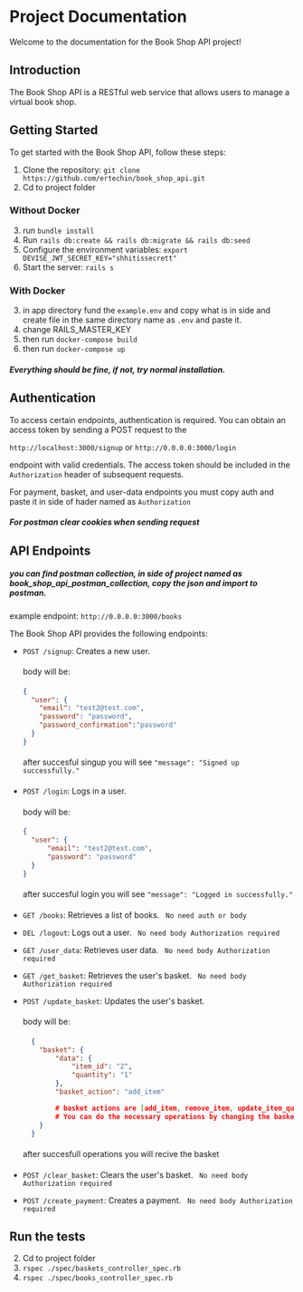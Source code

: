 # Project Documentation

Welcome to the documentation for the Book Shop API project!

## Introduction

The Book Shop API is a RESTful web service that allows users to manage a virtual book shop.

## Getting Started

To get started with the Book Shop API, follow these steps:

1. Clone the repository: `git clone https://github.com/ertechin/book_shop_api.git`
2. Cd to project folder
### Without Docker
3. run ``bundle install``
4. Run `rails db:create && rails db:migrate && rails db:seed`
5. Configure the environment variables: ``export DEVISE_JWT_SECRET_KEY="shhitissecrett"``
5. Start the server: `rails s`
### With Docker
3. in app directory fund the ``example.env`` and copy what is in side and create file in the same directory name as ``.env`` and paste it.
4. change RAILS_MASTER_KEY
5. then run ``docker-compose build``
6. then run ``docker-compose up``
##### Everything should be fine, if not, try normal installation.
## Authentication

To access certain endpoints, authentication is required. You can obtain an access token by sending a POST request to the 

`http://localhost:3000/signup` or `http://0.0.0.0:3000/login`

endpoint with valid credentials. The access token should be included in the `Authorization` header of subsequent requests.

For  payment, basket, and user-data endpoints you must copy auth and paste it in side of hader named as `Authorization`

##### For postman clear cookies when sending request

## API Endpoints

##### you can find postman collection, in side of project named as book_shop_api_postman_collection, copy the json and import to postman.

example endpoint: ``http://0.0.0.0:3000/books``

The Book Shop API provides the following endpoints:

- `POST /signup`: Creates a new user.
  ####
  body will be:
  ####

    ```json
    {
      "user": {
        "email": "test2@test.com",
        "password": "password",
        "password_confirmation":"password"
      }
    }
    ```
  ####
  after succesful singup you  will see  ``"message": "Signed up successfully."``
  ####

- `POST /login`: Logs in a user.
  ####
  body will be:
  ####

    ```json
    {
      "user": {
          "email": "test2@test.com",
          "password": "password"
      }
    }
    ```
  ####
  after succesful login you  will see ``"message": "Logged in successfully."`` 
  ####
- `GET /books`: Retrieves a list of books.  ``` No need auth or body```
- `DEL /logout`: Logs out a user.  ``` No need body Authorization required```
- `GET /user_data`: Retrieves user data. ``` No need body Authorization required```
- `GET /get_basket`: Retrieves the user's basket. ``` No need body Authorization required```
- `POST /update_basket`: Updates the user's basket.
  ####
  body will be:
  ####

    ```json
      {
        "basket": {
            "data": {
                "item_id": "2",
                "quantity": "1"
            },
            "basket_action": "add_item"

            # basket actions are [add_item, remove_item, update_item_quantity]
            # You can do the necessary operations by changing the basket actions 
        }
      }
    ```
  ####
  after  succesfull operations you will  recive the basket
  ####

- `POST /clear_basket`: Clears the user's basket. ``` No need body Authorization required```
- `POST /create_payment`: Creates a payment. ``` No need body Authorization required```

## Run the tests
2. Cd to project folder
2. `rspec ./spec/baskets_controller_spec.rb`
3. `rspec ./spec/books_controller_spec.rb`


